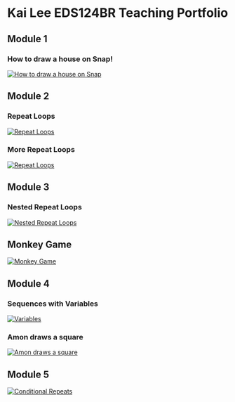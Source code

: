 # Kai Lee EDS124BR Teaching Portfolio 

## Module 1
### How to draw a house on Snap!
[![How to draw a house on Snap](https://img.youtube.com/vi/bER7YnFPYQM/0.jpg)](https://www.youtube.com/watch?v=bER7YnFPYQM)


## Module 2
### Repeat Loops
[![Repeat Loops](https://img.youtube.com/vi/64WwCHb327c/0.jpg)](https://www.youtube.com/watch?v=64WwCHb327c)

### More Repeat Loops
[![Repeat Loops](https://img.youtube.com/vi/dSTAkM76Ewc/0.jpg)](https://www.youtube.com/watch?v=dSTAkM76Ewc)


## Module 3
### Nested Repeat Loops
[![Nested Repeat Loops](https://img.youtube.com/vi/XRxk_vTA0p8/0.jpg)](https://www.youtube.com/watch?v=XRxk_vTA0p8)

## Monkey Game
[![Monkey Game](https://img.youtube.com/vi/huPrSdBYH_I/0.jpg)](https://www.youtube.com/watch?v=huPrSdBYH_I)



## Module 4
### Sequences with Variables
[![Variables](https://img.youtube.com/vi/J8zN96t1uQc/0.jpg)](https://www.youtube.com/watch?v=J8zN96t1uQc)

### Amon draws a square
[![Amon draws a square](https://img.youtube.com/vi/CYn-f0k1gOs/0.jpg)](https://www.youtube.com/watch?v=CYn-f0k1gOs)


## Module 5
[![Conditional Repeats](https://img.youtube.com/vi/duNFn6s-EsU/0.jpg)](https://www.youtube.com/watch?v=duNFn6s-EsU)